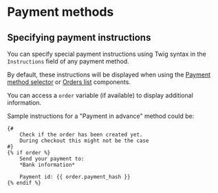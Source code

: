 # Payment methods

## Specifying payment instructions

You can specify special payment instructions using Twig syntax in the `Instructions` field of 
any payment method.

By default, these instructions will be displayed when using the
[Payment method selector](../components/payment-method-selector.md) or 
[Orders list](../components/orders-list.md) components.

You can access a `order` variable (if available) to display additional information.

Sample instructions for a "Payment in advance" method could be:

```twig
{# 
    Check if the order has been created yet.
    During checkout this might not be the case
#}
{% if order %}
    Send your payment to:
    *Bank information*
    
    Payment id: {{ order.payment_hash }}
{% endif %}
```